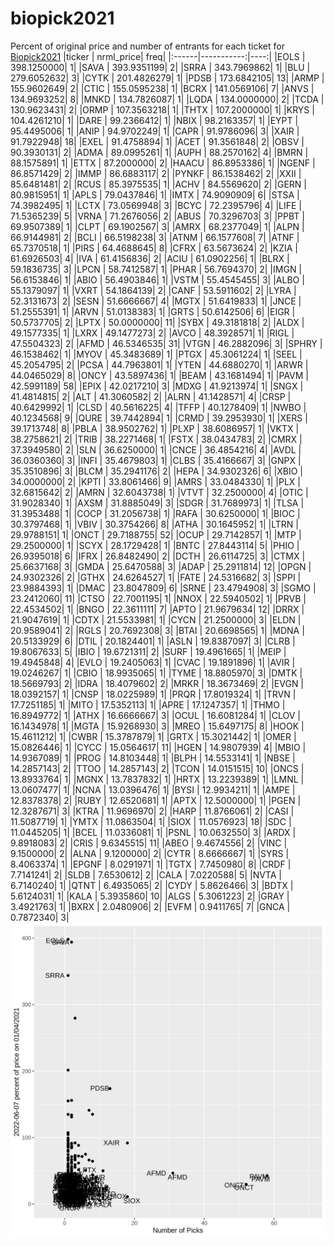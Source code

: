 # biopick2021
Percent of original price and number of entrants for each ticket for [Biopick2021](https://twitter.com/hashtag/Biopick2021)
|ticker |  nrml_price| freq|
|:------|-----------:|----:|
|EOLS   | 398.1250000|    1|
|SAVA   | 393.9351199|    2|
|SRRA   | 343.7969862|    1|
|BLU    | 279.6052632|    3|
|CYTK   | 201.4826279|    1|
|PDSB   | 173.6842105|   13|
|ARMP   | 155.9602649|    2|
|CTIC   | 155.0595238|    1|
|BCRX   | 141.0569106|    7|
|ANVS   | 134.9693252|    8|
|MNKD   | 134.7826087|    1|
|LQDA   | 134.0000000|    2|
|TCDA   | 130.9623431|    2|
|ORMP   | 107.3563218|    1|
|THTX   | 107.2000000|    1|
|KRYS   | 104.4261210|    1|
|DARE   |  99.2366412|    1|
|NBIX   |  98.2163357|    1|
|EYPT   |  95.4495006|    1|
|ANIP   |  94.9702249|    1|
|CAPR   |  91.9786096|    3|
|XAIR   |  91.7922948|   18|
|EXEL   |  91.4758894|    1|
|ACET   |  91.3561848|    2|
|OBSV   |  90.3930131|    2|
|ADMA   |  89.0995261|    1|
|AUPH   |  88.2570162|    4|
|BMRN   |  88.1575891|    1|
|ETTX   |  87.2000000|    2|
|HAACU  |  86.8953386|    1|
|NGENF  |  86.8571429|    2|
|IMMP   |  86.6883117|    2|
|PYNKF  |  86.1538462|    2|
|XXII   |  85.6481481|    2|
|RCUS   |  85.3975535|    1|
|ACHV   |  84.5569620|    2|
|GERN   |  80.9815951|    1|
|APLS   |  79.0437846|    1|
|IMTX   |  74.9090909|    6|
|STSA   |  74.3982495|    1|
|LCTX   |  73.0569948|    3|
|BCYC   |  72.2395796|    4|
|LIFE   |  71.5365239|    5|
|VRNA   |  71.2676056|    2|
|ABUS   |  70.3296703|    3|
|PPBT   |  69.9507389|    1|
|CLPT   |  69.1902567|    3|
|AMRX   |  68.2377049|    1|
|ALPN   |  66.9144981|    2|
|BCLI   |  66.5198238|    3|
|ATNM   |  66.1577608|    7|
|ATNF   |  65.7370518|    1|
|PIRS   |  64.4688645|    8|
|CFRX   |  63.5673624|    2|
|KZIA   |  61.6926503|    4|
|IVA    |  61.4156836|    2|
|ACIU   |  61.0902256|    1|
|BLRX   |  59.1836735|    3|
|LPCN   |  58.7412587|    1|
|PHAR   |  56.7694370|    2|
|IMGN   |  56.6153846|    1|
|ABIO   |  56.4903846|    1|
|VSTM   |  55.4545455|    3|
|ALBO   |  55.1379097|    1|
|VXRT   |  54.1864139|    2|
|CANF   |  53.5911602|    2|
|LYRA   |  52.3131673|    2|
|SESN   |  51.6666667|    4|
|MGTX   |  51.6419833|    1|
|JNCE   |  51.2555391|    1|
|ARVN   |  51.0138383|    1|
|GRTS   |  50.6142506|    6|
|EIGR   |  50.5737705|    2|
|LPTX   |  50.0000000|   11|
|SYBX   |  49.3181818|    2|
|ALDX   |  49.1577335|    1|
|LXRX   |  49.1477273|    2|
|AVCO   |  48.3928571|    1|
|RIGL   |  47.5504323|    2|
|AFMD   |  46.5346535|   31|
|VTGN   |  46.2882096|    3|
|SPHRY  |  46.1538462|    1|
|MYOV   |  45.3483689|    1|
|PTGX   |  45.3061224|    1|
|SEEL   |  45.2054795|    2|
|PCSA   |  44.7963801|    1|
|YTEN   |  44.6880270|    1|
|ARWR   |  44.0465029|    8|
|ONCY   |  43.5897436|    1|
|BEAM   |  43.1681494|    1|
|PAVM   |  42.5991189|   58|
|EPIX   |  42.0217210|    3|
|MDXG   |  41.9213974|    1|
|SNGX   |  41.4814815|    2|
|ALT    |  41.3060582|    2|
|ALRN   |  41.1428571|    4|
|CRSP   |  40.6429992|    1|
|CLSD   |  40.5616225|    4|
|TFFP   |  40.1278409|    1|
|NWBO   |  40.1234568|    9|
|QURE   |  39.7442894|    1|
|CRMD   |  39.2953930|    1|
|XERS   |  39.1713748|    8|
|PBLA   |  38.9502762|    1|
|PLXP   |  38.6086957|    1|
|VKTX   |  38.2758621|    2|
|TRIB   |  38.2271468|    1|
|FSTX   |  38.0434783|    2|
|CMRX   |  37.3949580|    2|
|SLN    |  36.6250000|    1|
|CNCE   |  36.4854216|    4|
|AVDL   |  36.0360360|    3|
|INFI   |  35.4679803|    1|
|CLBS   |  35.4166667|    3|
|GNPX   |  35.3510896|    3|
|BLCM   |  35.2941176|    2|
|HEPA   |  34.9302326|    6|
|XBIO   |  34.0000000|    2|
|KPTI   |  33.8061466|    9|
|AMRS   |  33.0484330|    1|
|PLX    |  32.6815642|    2|
|AMRN   |  32.6043738|    1|
|VTVT   |  32.2500000|    4|
|OTIC   |  31.9028340|    1|
|AXSM   |  31.8885049|    3|
|SDGR   |  31.7689973|    1|
|TLSA   |  31.3953488|    1|
|COCP   |  31.2056738|    1|
|RAFA   |  30.6250000|    1|
|BIOC   |  30.3797468|    1|
|VBIV   |  30.3754266|    8|
|ATHA   |  30.1645952|    1|
|LTRN   |  29.9788151|    1|
|ONCT   |  29.7188755|   52|
|OCUP   |  29.7142857|    1|
|MTP    |  29.2500000|    1|
|SCYX   |  28.1729428|    1|
|BNTC   |  27.8443114|    5|
|PHIO   |  26.9395018|    6|
|IFRX   |  26.8482490|    2|
|DCTH   |  26.6114725|    3|
|CTMX   |  25.6637168|    3|
|GMDA   |  25.6470588|    3|
|ADAP   |  25.2911814|   12|
|OPGN   |  24.9302326|    2|
|GTHX   |  24.6264527|    1|
|FATE   |  24.5316682|    3|
|SPPI   |  23.9884393|    1|
|DMAC   |  23.8047809|    6|
|SRNE   |  23.4794908|    3|
|SGMO   |  23.2412060|   11|
|CTSO   |  22.7001195|    1|
|NNOX   |  22.5940502|    1|
|PRVB   |  22.4534502|    1|
|BNGO   |  22.3611111|    7|
|APTO   |  21.9679634|   12|
|DRRX   |  21.9047619|    1|
|CDTX   |  21.5533981|    1|
|CYCN   |  21.2500000|    3|
|ELDN   |  20.9589041|    2|
|RGLS   |  20.7692308|    3|
|BTAI   |  20.6698565|    1|
|MDNA   |  20.5133929|    6|
|DTIL   |  20.1824401|    1|
|ASLN   |  19.8387097|    3|
|CLRB   |  19.8067633|    5|
|IBIO   |  19.6721311|    2|
|SURF   |  19.4961665|    1|
|MEIP   |  19.4945848|    4|
|EVLO   |  19.2405063|    1|
|CVAC   |  19.1891896|    1|
|AVIR   |  19.0246267|    1|
|CBIO   |  18.9935065|    1|
|TYME   |  18.8805970|    3|
|DMTK   |  18.5669793|    2|
|IDRA   |  18.4079602|    2|
|MRKR   |  18.3673469|    2|
|EVGN   |  18.0392157|    1|
|CNSP   |  18.0225989|    1|
|PRQR   |  17.8019324|    1|
|TRVN   |  17.7251185|    1|
|MITO   |  17.5352113|    1|
|APRE   |  17.1247357|    1|
|THMO   |  16.8949772|    1|
|ATHX   |  16.6666667|    3|
|OCUL   |  16.6081284|    1|
|CLOV   |  16.1434978|    1|
|MGTA   |  15.9268930|    3|
|MREO   |  15.6497175|    8|
|HOOK   |  15.4611212|    1|
|CWBR   |  15.3787879|    1|
|GRTX   |  15.3021442|    1|
|OMER   |  15.0826446|    1|
|CYCC   |  15.0564617|   11|
|HGEN   |  14.9807939|    4|
|MBIO   |  14.9367089|    1|
|PROG   |  14.8103448|    1|
|BLPH   |  14.5533141|    1|
|NBSE   |  14.2857143|    2|
|TTOO   |  14.2857143|    2|
|TCON   |  14.0151515|   10|
|ONCS   |  13.8933764|    1|
|MGNX   |  13.7837832|    1|
|HRTX   |  13.2239389|    1|
|LMNL   |  13.0607477|    1|
|NCNA   |  13.0396476|    1|
|BYSI   |  12.9934211|    1|
|AMPE   |  12.8378378|    2|
|RUBY   |  12.6520681|    1|
|APTX   |  12.5000000|    1|
|PGEN   |  12.3287671|    3|
|KTRA   |  11.9696970|    2|
|HARP   |  11.8766061|    2|
|CASI   |  11.5087719|    1|
|YMTX   |  11.0863504|    1|
|SIOX   |  11.0576923|   18|
|SDC    |  11.0445205|    1|
|BCEL   |  11.0336081|    1|
|PSNL   |  10.0632550|    3|
|ARDX   |   9.8918083|    2|
|CRIS   |   9.6345515|   11|
|ABEO   |   9.4674556|    2|
|VINC   |   9.1500000|    2|
|ALNA   |   9.1200000|    2|
|CYTR   |   8.6666667|    1|
|SYRS   |   8.4063374|    1|
|EPGNF  |   8.0291971|    1|
|TGTX   |   7.7450980|    8|
|CRDF   |   7.7141241|    2|
|SLDB   |   7.6530612|    2|
|CALA   |   7.0220588|    5|
|NVTA   |   6.7140240|    1|
|QTNT   |   6.4935065|    2|
|CYDY   |   5.8626466|    3|
|BDTX   |   5.6124031|    1|
|KALA   |   5.3935860|   10|
|ALGS   |   5.3061223|    2|
|GRAY   |   3.4921763|    1|
|BXRX   |   2.0480906|    2|
|EVFM   |   0.9411765|    7|
|GNCA   |   0.7872340|    3|
![retvspicks](biopicks.png?raw=true)
